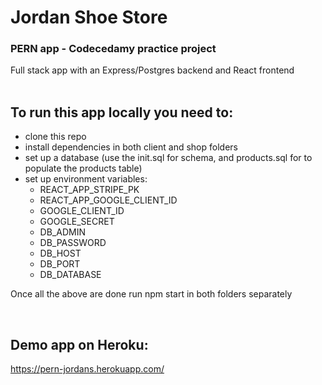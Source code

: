 # Jordan Shoe Store
### PERN app - Codecedamy practice project

Full stack app with an Express/Postgres backend and React frontend
<br>
<br>

## To run this app locally  you need to:
  * clone this repo 
  * install dependencies in both client and shop folders
  * set up a database (use  the init.sql for schema, and products.sql for to populate the products table)
  * set up environment variables:
     * REACT_APP_STRIPE_PK
     * REACT_APP_GOOGLE_CLIENT_ID
     * GOOGLE_CLIENT_ID
     * GOOGLE_SECRET
     * DB_ADMIN
     * DB_PASSWORD
     * DB_HOST
     * DB_PORT
     * DB_DATABASE

Once all the above are done run npm start in both folders separately


<br>


## Demo app on Heroku:
https://pern-jordans.herokuapp.com/